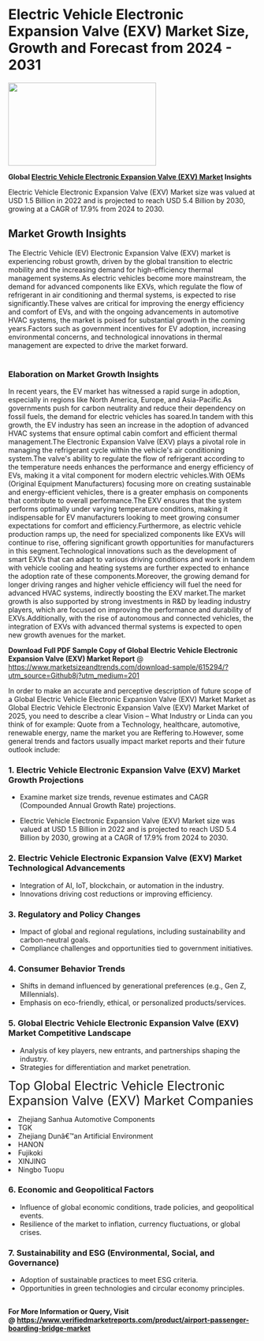 <H1>Electric Vehicle Electronic Expansion Valve (EXV) Market Size, Growth and Forecast from 2024 - 2031</H1><img class="aligncenter size-medium wp-image-584254" src="https://thirdeyenews.in/wp-content/uploads/2024/09/Global-Market-Research-300x168.jpeg" alt="" width="300" height="168" /><p><strong>Global&nbsp;<a href="https://www.marketsizeandtrends.com/download-sample/615294/?utm_source=Github8j?utm_medium=201">Electric Vehicle Electronic Expansion Valve (EXV) Market</a> Insights</strong></p><p>Electric Vehicle Electronic Expansion Valve (EXV) Market size was valued at USD 1.5 Billion in 2022 and is projected to reach USD 5.4 Billion by 2030, growing at a CAGR of 17.9% from 2024 to 2030.</p><p><h2>Market Growth Insights</h2> <p>The Electric Vehicle (EV) Electronic Expansion Valve (EXV) market is experiencing robust growth, driven by the global transition to electric mobility and the increasing demand for high-efficiency thermal management systems.As electric vehicles become more mainstream, the demand for advanced components like EXVs, which regulate the flow of refrigerant in air conditioning and thermal systems, is expected to rise significantly.These valves are critical for improving the energy efficiency and comfort of EVs, and with the ongoing advancements in automotive HVAC systems, the market is poised for substantial growth in the coming years.Factors such as government incentives for EV adoption, increasing environmental concerns, and technological innovations in thermal management are expected to drive the market forward.<br></br> <h3>Elaboration on Market Growth Insights</h3> <p>In recent years, the EV market has witnessed a rapid surge in adoption, especially in regions like North America, Europe, and Asia-Pacific.As governments push for carbon neutrality and reduce their dependency on fossil fuels, the demand for electric vehicles has soared.In tandem with this growth, the EV industry has seen an increase in the adoption of advanced HVAC systems that ensure optimal cabin comfort and efficient thermal management.The Electronic Expansion Valve (EXV) plays a pivotal role in managing the refrigerant cycle within the vehicle's air conditioning system.The valve's ability to regulate the flow of refrigerant according to the temperature needs enhances the performance and energy efficiency of EVs, making it a vital component for modern electric vehicles.With OEMs (Original Equipment Manufacturers) focusing more on creating sustainable and energy-efficient vehicles, there is a greater emphasis on components that contribute to overall performance.The EXV ensures that the system performs optimally under varying temperature conditions, making it indispensable for EV manufacturers looking to meet growing consumer expectations for comfort and efficiency.Furthermore, as electric vehicle production ramps up, the need for specialized components like EXVs will continue to rise, offering significant growth opportunities for manufacturers in this segment.Technological innovations such as the development of smart EXVs that can adapt to various driving conditions and work in tandem with vehicle cooling and heating systems are further expected to enhance the adoption rate of these components.Moreover, the growing demand for longer driving ranges and higher vehicle efficiency will fuel the need for advanced HVAC systems, indirectly boosting the EXV market.The market growth is also supported by strong investments in R&D by leading industry players, which are focused on improving the performance and durability of EXVs.Additionally, with the rise of autonomous and connected vehicles, the integration of EXVs with advanced thermal systems is expected to open new growth avenues for the market.<br></p><p><span class=""><strong>Download Full PDF Sample Copy of Global Electric Vehicle Electronic Expansion Valve (EXV) Market Report</strong> @ <a href="https://www.marketsizeandtrends.com/download-sample/615294/?utm_source=Github8j?utm_medium=201" target="_blank">https://www.marketsizeandtrends.com/download-sample/615294/?utm_source=Github8j?utm_medium=201</a></span></p><p>In order to make an accurate and perceptive description of future scope of a Global&nbsp;Electric Vehicle Electronic Expansion Valve (EXV) Market Market as Global&nbsp;Electric Vehicle Electronic Expansion Valve (EXV) Market Market of 2025, you need to describe a clear Vision &ndash; What Industry or Linda can you think of for example: Quote from a Technology, healthcare, automotive, renewable energy, name the market you are Reffering to.However, some general trends and factors usually impact market reports and their future outlook include:</p><h3>1.&nbsp;<strong>Electric Vehicle Electronic Expansion Valve (EXV) Market Growth Projections</strong></h3><ul><li>Examine market size trends, revenue estimates and CAGR (Compounded Annual Growth Rate) projections.</li><li><p>Electric Vehicle Electronic Expansion Valve (EXV) Market size was valued at USD 1.5 Billion in 2022 and is projected to reach USD 5.4 Billion by 2030, growing at a CAGR of 17.9% from 2024 to 2030.</p></li></ul><h3>2.&nbsp;<strong>Electric Vehicle Electronic Expansion Valve (EXV) Market Technological Advancements</strong></h3><ul><li>Integration of AI, IoT, blockchain, or automation in the industry.</li><li>Innovations driving cost reductions or improving efficiency.</li></ul><h3>3.&nbsp;<strong>Regulatory and Policy Changes</strong></h3><ul><li>Impact of global and regional regulations, including sustainability and carbon-neutral goals.</li><li>Compliance challenges and opportunities tied to government initiatives.</li></ul><h3>4.&nbsp;<strong>Consumer Behavior Trends</strong></h3><ul><li>Shifts in demand influenced by generational preferences (e.g., Gen Z, Millennials).</li><li>Emphasis on eco-friendly, ethical, or personalized products/services.</li></ul><h3>5.&nbsp;<strong>Global Electric Vehicle Electronic Expansion Valve (EXV) Market Competitive Landscape</strong></h3><ul><li>Analysis of key players, new entrants, and partnerships shaping the industry.</li><li>Strategies for differentiation and market penetration.</li></ul><p data-pm-slice="1 1 []"><span style="color: inherit; font-family: inherit; font-size: 25px;">Top Global Electric Vehicle Electronic Expansion Valve (EXV) Market Companies</span></p><div class="" data-test-id=""><p><li>Zhejiang Sanhua Automotive Components</li><li> TGK</li><li> Zhejiang Dunâ€™an Artificial Environment</li><li> HANON</li><li> Fujikoki</li><li> XINJING</li><li> Ningbo Tuopu</li></p></div><h3>6.&nbsp;<strong>Economic and Geopolitical Factors</strong></h3><ul><li>Influence of global economic conditions, trade policies, and geopolitical events.</li><li>Resilience of the market to inflation, currency fluctuations, or global crises.</li></ul><h3>7.&nbsp;<strong>Sustainability and ESG (Environmental, Social, and Governance)</strong></h3><ul><li>Adoption of sustainable practices to meet ESG criteria.</li><li>Opportunities in green technologies and circular economy principles.</li></ul><h2><strong style="font-size: 14px;">For More Information or Query, Visit @&nbsp;</strong><a style="background-color: #ffffff; font-size: 14px;" href="https://www.marketsizeandtrends.com/report/electric-vehicle-electronic-expansion-valve-exv-market/" target="_blank">https://www.verifiedmarketreports.com/product/airport-passenger-boarding-bridge-market</a></h2>